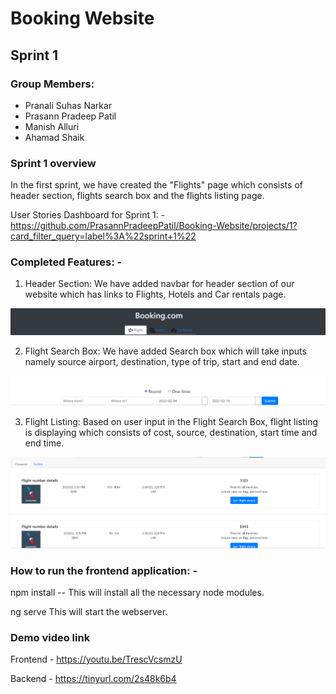 # Booking Website

## Sprint 1

### Group Members:
- Pranali Suhas Narkar
- Prasann Pradeep Patil
- Manish Alluri
- Ahamad Shaik


### Sprint 1 overview

In the first sprint, we have created the "Flights" page which consists of header section, flights search box and the flights listing page.

User Stories Dashboard for Sprint 1: -
https://github.com/PrasannPradeepPatil/Booking-Website/projects/1?card_filter_query=label%3A%22sprint+1%22



### Completed Features: -
1. Header Section: We have added navbar for header section of our website which has links to Flights, Hotels and Car rentals page.

![Header](/Images/Header.png)

2. Flight Search Box: We have added Search box which will take inputs namely source airport, destination, type of trip, start and end date.

![Flight Search Box](/Images/Flight-search.png)


3.	Flight Listing: Based on user input in the Flight Search Box, flight listing is displaying which consists of cost, source, destination, start time and end time.

![Flight Listing](/Images/Flight-Listing.png)


### How to run the frontend application: -
npm install
-- This will install all the necessary node modules.

ng serve
This will start the webserver.


### Demo video link
Frontend - https://youtu.be/TrescVcsmzU

Backend - https://tinyurl.com/2s48k6b4
